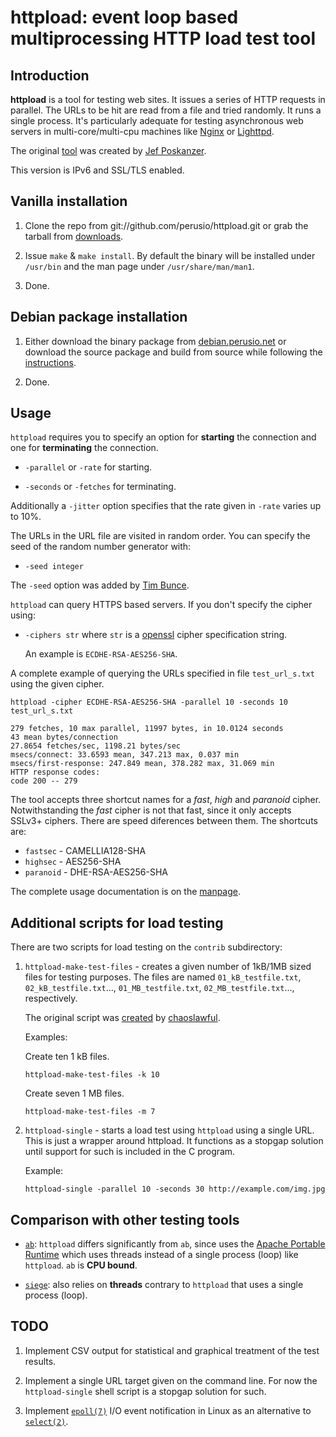 # httpload: event loop based multiprocessing HTTP load test tool

## Introduction

**httpload** is a tool for testing web sites. It issues a series of
HTTP requests in parallel. The URLs to be hit are read from a file and
tried randomly. It runs a single process. It's particularly adequate
for testing asynchronous web servers in multi-core/multi-cpu machines
like [Nginx](http://nginx.org) or [Lighttpd](http://lighttpd.org/).

The original [tool](http://www.acme.com/software/http_load/) was
created by [Jef Poskanzer](http://www.acme.com/jef/).

This version is IPv6 and SSL/TLS enabled.

## Vanilla installation

 1. Clone the repo from git://github.com/perusio/httpload.git
    or grab the tarball from [downloads](https://github.com/perusio/httpload/archives/master).
 
 2. Issue `make` & `make install`. By default the binary will be
    installed under `/usr/bin` and the man page under `/usr/share/man/man1`.
    
 3. Done.

## Debian package installation 

 1. Either download the binary package from
    [debian.perusio.net](http://debian.perusio.net/unstable) or download the
    source package and build from source while following the
    [instructions](http://debian.perusio.net).
   
 2. Done.
 
## Usage

`httpload` requires you to specify an option for **starting** the
connection and one for **terminating** the connection.

 * `-parallel` or `-rate` for starting.
 
 * `-seconds` or `-fetches` for terminating.
 
 Additionally a `-jitter` option specifies that the rate given in
 `-rate` varies up to 10%.
 
The URLs in the URL file are visited in random order. You can specify
the seed of the random number generator with:
 
 * `-seed integer`     

The `-seed` option was added by
[Tim Bunce](https://github.com/timbunce/http_load/commit/eaac0cab647dfa68b863565082f70c8ddcc5ee85).

`httpload` can query HTTPS based servers. If you don't specify the
cipher using:

 * `-ciphers str` where `str` is a
   [openssl](http://www.openssl.org/docs/apps/ciphers.html) cipher
   specification string.
   
   An example is `ECDHE-RSA-AES256-SHA`. 
      
A complete example of querying the URLs specified in file
`test_url_s.txt` using the given cipher.
 
    httpload -cipher ECDHE-RSA-AES256-SHA -parallel 10 -seconds 10 test_url_s.txt 

    279 fetches, 10 max parallel, 11997 bytes, in 10.0124 seconds
    43 mean bytes/connection
    27.8654 fetches/sec, 1198.21 bytes/sec
    msecs/connect: 33.6593 mean, 347.213 max, 0.037 min
    msecs/first-response: 247.849 mean, 378.282 max, 31.069 min
    HTTP response codes:
    code 200 -- 279

The tool accepts three shortcut names for a *fast*, *high* and
*paranoid* cipher. Notwithstanding the *fast* cipher is not that
fast, since it only accepts SSLv3+ ciphers. There are speed diferences
between them. The shortcuts are:

 * `fastsec`  - CAMELLIA128-SHA
 * `highsec`  - AES256-SHA
 * `paranoid` - DHE-RSA-AES256-SHA
 
The complete usage documentation is on the
[manpage](http://github.perusio.org/httpload).

## Additional scripts for load testing

There are two scripts for load testing on the `contrib` subdirectory:

 1. `httpload-make-test-files` - creates a given number of 1kB/1MB
    sized files for testing purposes. The files are named
    `01_kB_testfile.txt`,
    `02_kB_testfile.txt`..., `01_MB_testfile.txt`,
    `02_MB_testfile.txt`..., respectively.
    
    The original script was [created](https://github.com/perusio/httpload/commit/c28f6a58f8040775dfa68984ad8efe476fa19923#diff-5) by
    [chaoslawful](https://github.com/chaoslawful).

    Examples:
    
    Create ten 1 kB files.
    
        httpload-make-test-files -k 10 

    Create seven 1 MB files.
    
        httpload-make-test-files -m 7 

 2. `httpload-single` - starts a load test using `httpload` using a
    single URL. This is just a wrapper around httpload. It functions
    as a stopgap solution until support for such is included in the C
    program.

    Example:
    
        httpload-single -parallel 10 -seconds 30 http://example.com/img.jpg


## Comparison with other testing tools

 * [`ab`](http://httpd.apache.org/docs/2.2/programs/ab.html):
   `httpload` differs significantly from `ab`, since uses the
   [Apache Portable Runtime](http://apr.apache.org/docs/apr/1.4/) which
   uses threads instead of a single process (loop) like `httpload`. `ab`
   is **CPU bound**.

 * [`siege`](http://www.joedog.org/siege-home): also relies on
   **threads** contrary to `httpload` that uses a single process
   (loop).
   
## TODO   

 1. Implement CSV output for statistical and graphical treatment of
    the test results.
 
 2. Implement a single URL target given on the command line. For now
    the `httpload-single` shell script is a stopgap solution for such.
 
 3. Implement
    [`epoll(7)`](https://secure.wikimedia.org/wikipedia/en/wiki/Epoll)
    I/O event notification in Linux as an alternative to [`select(2)`](https://secure.wikimedia.org/wikipedia/en/wiki/Select_\(Unix\)).
